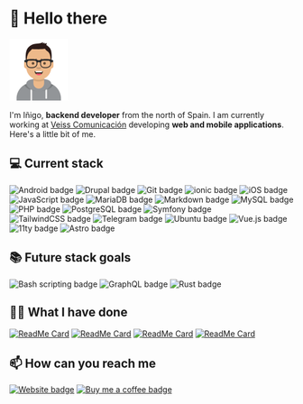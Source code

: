 # :wave: Hello there

![Avatar for Iñigo Ochoa][avatar]

I'm Iñigo, **backend developer** from the north of Spain. I am currently working
at [Veiss Comunicación][veiss] developing **web and mobile applications**.
Here's a little bit of me.

## :computer: Current stack

![Android badge][android]
![Drupal badge][drupal]
![Git badge][git]
![ionic badge][ionic]
![iOS badge][ios]
![JavaScript badge][javascript]
![MariaDB badge][mariadb]
![Markdown badge][markdown]
![MySQL badge][mysql]
![PHP badge][php]
![PostgreSQL badge][postgresql]
![Symfony badge][symfony]
![TailwindCSS badge][tailwindcss]
![Telegram badge][telegram bots]
![Ubuntu badge][ubuntu]
![Vue.js badge][vuejs]
![11ty badge][eleventy]
![Astro badge][astro]

## :books: Future stack goals

![Bash scripting badge][scripting]
![GraphQL badge][graphql]
![Rust badge][rust]

## :man_technologist: What I have done

[![ReadMe Card][lock-code-challenge]][lock-code-challenge link]
[![ReadMe Card][monitorbot]][monitorbot link]
[![ReadMe Card][inigochoa-me]][inigochoa-me link]
[![ReadMe Card][card]][card link]

## :mailbox: How can you reach me

[![Website badge][website]][website link]
[![Buy me a coffee badge][buy me a coffee]][buy me a coffee link]

[avatar]: images/avatar.png "Iñigo Ochoa"
[veiss]: https://www.veiss.com/ "Diseño web en Veiss Comunicación"

[android]: https://img.shields.io/badge/android-3DDC84?logo=android&logoColor=white&style=for-the-badge "Android"
[drupal]: https://img.shields.io/badge/drupal-0678BE?logo=drupal&logoColor=white&style=for-the-badge "Drupal 6, 7 & 8"
[git]: https://img.shields.io/badge/git-F05032?logo=git&logoColor=white&style=for-the-badge "Git, GitHub"
[ionic]: https://img.shields.io/badge/ionic-3880FF?logo=ionic&logoColor=white&style=for-the-badge "ionic framework"
[ios]: https://img.shields.io/badge/iOS-000000?logo=iOS&logoColor=white&style=for-the-badge "iOS"
[javascript]: https://img.shields.io/badge/JavaScript-F7DF1E?logo=JavaScript&logoColor=black&style=for-the-badge "Vanilla JavaScript, jQuery"
[mariadb]: https://img.shields.io/badge/MariaDB-003545?logo=MariaDB&logoColor=white&style=for-the-badge "MariaDB"
[markdown]: https://img.shields.io/badge/Markdown-000000?logo=Markdown&logoColor=white&style=for-the-badge "Markdown"
[mysql]: https://img.shields.io/badge/MySQL-4479A1?logo=MySQL&logoColor=white&style=for-the-badge "MySQL"
[php]: https://img.shields.io/badge/PHP-777BB4?logo=PHP&logoColor=white&style=for-the-badge "PHP 5 & 7"
[postgresql]: https://img.shields.io/badge/PostgreSQL-4169E1?logo=PostgreSQL&logoColor=white&style=for-the-badge "PostgreSQL"
[symfony]: https://img.shields.io/badge/symfony-000000?logo=symfony&logoColor=white&style=for-the-badge "Symfony 2, 3, 4 & 5"
[tailwindcss]: https://img.shields.io/badge/TailwindCSS-06B6D4?logo=Tailwind-CSS&logoColor=white&style=for-the-badge "TailwindCSS 2 & 3"
[telegram bots]: https://img.shields.io/badge/Telegram%20Bots-26A5E4?logo=Telegram&logoColor=white&style=for-the-badge "Telegram bots"
[ubuntu]: https://img.shields.io/badge/Ubuntu-E95420?logo=Ubuntu&logoColor=white&style=for-the-badge "Ubuntu 14, 16, 18 & 20"
[vuejs]: https://img.shields.io/badge/Vue.js-4FC08D?logo=Vue.js&logoColor=white&style=for-the-badge "Vue.js 2 & 3"
[eleventy]: https://img.shields.io/badge/Eleventy-000000?logo=Eleventy&logoColor=white&style=for-the-badge "11ty"
[astro]: https://img.shields.io/badge/Astro-FF5D01?logo=Astro&logoColor=white&style=for-the-badge "Astro"

[scripting]: https://img.shields.io/badge/GNU%20Bash-4EAA25?logo=GNU-bash&logoColor=white&style=for-the-badge "Bash scripting"
[graphql]: https://img.shields.io/badge/GraphQL-E10098?logo=GraphQL&logoColor=white&style=for-the-badge "GraphQL"
[rust]: https://img.shields.io/badge/Rust-000000?logo=Rust&logoColor=white&style=for-the-badge "Rust"

[lock-code-challenge]: https://github-readme-stats.vercel.app/api/pin/?username=inigochoa&repo=lock-code-challenge
[lock-code-challenge link]: https://github.com/inigochoa/lock-code-challenge "See Lock Code Challenge code on GitHub"
[monitorbot]: https://github-readme-stats.vercel.app/api/pin/?username=inigochoa&repo=monitorbot
[monitorbot link]: https://github.com/inigochoa/monitorbot "See monitorbot code on GitHub"
[inigochoa-me]: https://github-readme-stats.vercel.app/api/pin/?username=inigochoa&repo=inigochoa.me
[inigochoa-me link]: https://github.com/inigochoa/inigochoa.me "See portfolio code on GitHub"
[card]: https://github-readme-stats.vercel.app/api/pin/?username=inigochoa&repo=card
[card link]: https://github.com/inigochoa/card "See NPM Card code on GitHub"

[website]: https://img.shields.io/badge/inigochoa.me-E5A00D?logo=Plex&logoColor=white&style=for-the-badge
[website link]: https://inigochoa.me/ "Visit my site"
[buy me a coffee]: https://img.shields.io/badge/Buy%20Me%20A%20Coffee-FFDD00?logo=Buy%20Me%20A%20Coffee&logoColor=black&style=for-the-badge
[buy me a coffee link]: https://www.buymeacoffee.com/inigochoa "Buy me a coffee"
